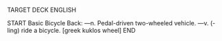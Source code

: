 TARGET DECK
ENGLISH

START
Basic
Bicycle
Back: —n. Pedal-driven two-wheeled vehicle. —v. (-ling) ride a bicycle. [greek kuklos wheel]
END
